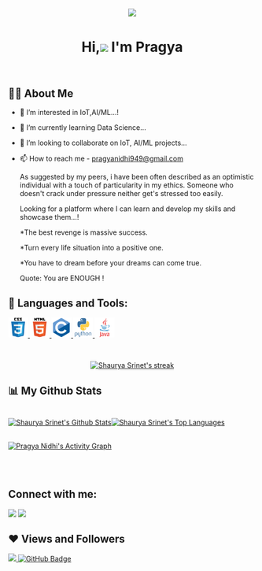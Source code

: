 <h2 align="center"><img src="https://media.giphy.com/media/dmpN9UYPvbvVvDpPz5/giphy.gif"  width="400px"></h2>
<h1 align="center">Hi,<img src="https://raw.githubusercontent.com/MartinHeinz/MartinHeinz/master/wave.gif" width="30px"> I'm Pragya</h1>
<br>

## 🙋‍♂️ About Me
- 👀 I’m interested in IoT,AI/ML...!
- 🌱 I’m currently learning Data Science...
- 💞️ I’m looking to collaborate on IoT, AI/ML projects...
- 📫 How to reach me - pragyanidhi949@gmail.com

  
  As suggested by my peers, i have been often described as an optimistic individual with a touch of particularity in my ethics. Someone   who doesn't crack under pressure neither get's stressed too easily.

  Looking for a platform where I can learn and develop my skills and showcase them...!

  
  *The best revenge is massive success.
  
  *Turn every life situation into a positive one.
  
  *You have to dream before your dreams can come true.


  Quote: You are ENOUGH !
   
## 🚀 Languages and Tools:

<p align="left"> 
    <p align="left"> <a href="https://www.w3schools.com/css/" target="_blank"> <img src="https://raw.githubusercontent.com/devicons/devicon/master/icons/css3/css3-original-wordmark.svg" alt="css3" width="40" height="40"/> </a> <a href="https://www.w3.org/html/" target="_blank"> <img src="https://raw.githubusercontent.com/devicons/devicon/master/icons/html5/html5-original-wordmark.svg" alt="html5" width="40" height="40"/> </a>  <a  height="40"/> </a> <a href="https://www.w3schools.com/cpp/" target="_blank"> <img src="https://raw.githubusercontent.com/devicons/devicon/master/icons/c/c-original.svg" alt="c" width="40" height="40"/> </a> <a href="https://www.w3schools.com/python/" target"_blank"> <img src="https://raw.githubusercontent.com/devicons/devicon/master/icons/python/python-original-wordmark.svg" alt="python" width="40" height="40"/> </a> <a href="https://www.w3schools.com/java/" target"_blank"> <img src="https://raw.githubusercontent.com/devicons/devicon/master/icons/java/java-original-wordmark.svg" alt="python" width="40" height="40"/> </a> </p>

</p>
<br/>

<p align="center">
    <a href="https://github.com/pragya21nidhi/github-readme-streak-stats">
        <img title="🔥 Get streak stats for your profile at git.io/streak-stats" alt="Shaurya Srinet's streak" src="https://github-readme-streak-stats.herokuapp.com/?user=pragya21nidhi&theme=black-ice&hide_border=true&stroke=0000&background=060A0CD0"/>
    </a>
</p>


## 📊 My Github Stats

 <br/>
<a href="https://github.com/pragya21nidhi/github-readme-stats"><img alt="Shaurya Srinet's Github Stats" src="https://github-readme-stats.vercel.app/api?username=pragya21nidhi&show_icons=true&count_private=true&theme=react&hide_border=true&bg_color=0D1117"><img alt="Shaurya Srinet's Top Languages" src="https://github-readme-stats.vercel.app/api/top-langs/?username=pragya21nidhi&langs_count=8&count_private=true&layout=compact&theme=react&hide_border=true&bg_color=0D1117"></a>
<br/>

<br/>

<a href="https://github.com/pragya21nidhi/github-readme-activity-graph"><img alt="Pragya Nidhi's Activity Graph" src="https://activity-graph.herokuapp.com/graph?username=pragya21nidhi&bg_color=0D1117&color=5BCDEC&line=5BCDEC&point=FFFFFF&hide_border=true" /></a>

<br/>
<br/>


## Connect with me:
<p align="left">

<a href = "https://www.linkedin.com/in/pragya-nidhi-/"><img src="https://img.icons8.com/fluent/48/000000/linkedin.png"/></a>
<a href = "https://www.instagram.com/_pragya_nidhi_/"><img src="https://img.icons8.com/fluent/48/000000/instagram-new.png"/></a>
</a>

</p>



## ❤ Views and Followers
<a href="https://github.com/Meghna-DAS/github-profile-views-counter">
    <img src="https://komarev.com/ghpvc/?username=pragya21nidhi">
</a>
<a href="https://github.com/pragya21nidhi?tab=followers"><img src="https://img.shields.io/github/followers/pragya21nidhi?label=Followers&style=social" alt="GitHub Badge"></a>
